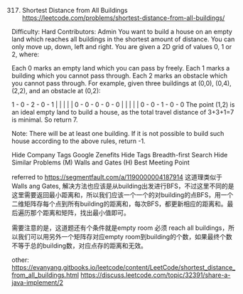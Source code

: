 317. Shortest Distance from All Buildings https://leetcode.com/problems/shortest-distance-from-all-buildings/

Difficulty: Hard
Contributors: Admin
You want to build a house on an empty land which reaches all buildings in the shortest amount of distance. You can only move up, down, left and right. You are given a 2D grid of values 0, 1 or 2, where:

Each 0 marks an empty land which you can pass by freely.
Each 1 marks a building which you cannot pass through.
Each 2 marks an obstacle which you cannot pass through.
For example, given three buildings at (0,0), (0,4), (2,2), and an obstacle at (0,2):

1 - 0 - 2 - 0 - 1
|   |   |   |   |
0 - 0 - 0 - 0 - 0
|   |   |   |   |
0 - 0 - 1 - 0 - 0
The point (1,2) is an ideal empty land to build a house, as the total travel distance of 3+3+1=7 is minimal. So return 7.

Note:
There will be at least one building. If it is not possible to build such house according to the above rules, return -1.

Hide Company Tags Google Zenefits
Hide Tags Breadth-first Search
Hide Similar Problems (M) Walls and Gates (H) Best Meeting Point

referred to https://segmentfault.com/a/1190000004187914
这道理类似于Walls ang Gates, 解决方法也应该是从building出发进行BFS，不过这里不同的是这里需要返回最小距离和，所以我们应该一个一个的对building的点BFS，用一个二维矩阵存每个点到所有building的距离和，每次BFS，都更新相应的距离和。最后遍历那个距离和矩阵，找出最小值即可。

需要注意的是，这道题还有个条件就是empty room 必须 reach all buildings，所以我们可以用另外一个矩阵存对应empty room到building的个数，如果最终个数不等于总的building数，对应点存的距离和无效。

other: https://evanyang.gitbooks.io/leetcode/content/LeetCode/shortest_distance_from_all_buildings.html
https://discuss.leetcode.com/topic/32391/share-a-java-implement/2
